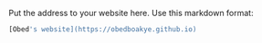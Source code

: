 Put the address to your website here. Use this markdown format:


```bash
[Obed's website](https://obedboakye.github.io)
```